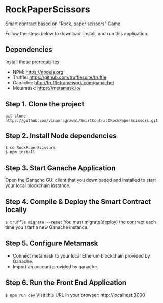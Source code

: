 # RockPaperScissors
Smart contract based on "Rock, paper scissors" Game.

Follow the steps below to download, install, and run this application.

## Dependencies
Install these prerequisites.
- NPM: https://nodejs.org
- Truffle: https://github.com/trufflesuite/truffle
- Ganache: http://truffleframework.com/ganache/
- Metamask: https://metamask.io/

## Step 1. Clone the project
`git clone https://github.com/vinamragrawal/SmartContractRockPaperScissors.git`

## Step 2. Install Node dependencies
```
$ cd RockPaperScissors
$ npm install
```
## Step 3. Start Ganache Application
Open the Ganache GUI client that you downloaded and installed to start your local blockchain instance.

## Step 4. Compile & Deploy the Smart Contract locally
`$ truffle migrate --reset`
You must migrate(deploy) the contract each time you start a new Ganache instance.

## Step 5. Configure Metamask
- Connect metamask to your local Etherum blockchain provided by Ganache.
- Import an account provided by ganache.

## Step 6. Run the Front End Application
`$ npm run dev`
Visit this URL in your browser: http://localhost:3000
